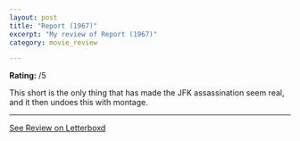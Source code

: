 ```yaml
---
layout: post
title: "Report (1967)"
excerpt: "My review of Report (1967)"
category: movie_review

---
```


**Rating:** /5

This short is the only thing that has made the JFK assassination seem real, and it then undoes this with montage.

<hr>

[See Review on Letterboxd](https://boxd.it/8KgkcB)

